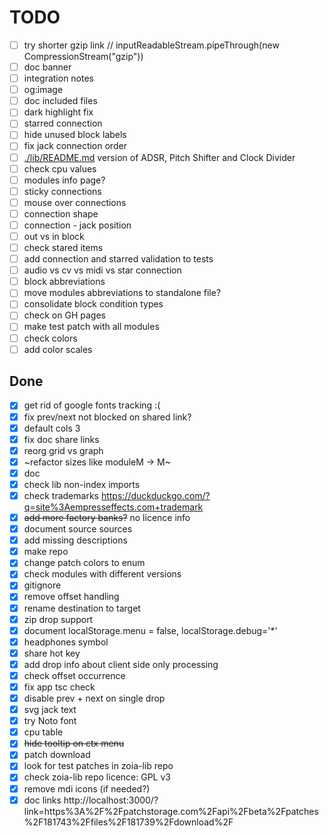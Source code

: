 # TODO

- [ ] try shorter gzip link // inputReadableStream.pipeThrough(new CompressionStream("gzip"))
- [ ] doc banner
- [ ] integration notes
- [ ] og:image
- [ ] doc included files
- [ ] dark highlight fix
- [ ] starred connection
- [ ] hide unused block labels
- [ ] fix jack connection order
- [ ] [./lib/README.md](./lib/README.md) version of ADSR, Pitch Shifter and Clock Divider
- [ ] check cpu values
- [ ] modules info page?
- [ ] sticky connections
- [ ] mouse over connections
- [ ] connection shape
- [ ] connection - jack position
- [ ] out vs in block
- [ ] check stared items
- [ ] add connection and starred validation to tests
- [ ] audio vs cv vs midi vs star connection
- [ ] block abbreviations
- [ ] move modules abbreviations to standalone file?
- [ ] consolidate block condition types
- [ ] check on GH pages
- [ ] make test patch with all modules
- [ ] check colors
- [ ] add color scales

## Done

- [x] get rid of google fonts tracking :(
- [x] fix prev/next not blocked on shared link?
- [x] default cols 3
- [x] fix doc share links
- [x] reorg grid vs graph
- [x] ~refactor sizes like moduleM -> M~
- [x] doc
- [x] check lib non-index imports
- [x] check trademarks https://duckduckgo.com/?q=site%3Aempresseffects.com+trademark
- [x] ~~add more factory banks?~~ no licence info
- [x] document source sources
- [x] add missing descriptions
- [x] make repo
- [x] change patch colors to enum
- [x] check modules with different versions
- [x] gitignore
- [x] remove offset handling
- [x] rename destination to target
- [x] zip drop support
- [x] document localStorage.menu = false, localStorage.debug='*'
- [x] headphones symbol
- [x] share hot key
- [x] add drop info about client side only processing
- [x] check offset occurrence
- [x] fix app tsc check
- [x] disable prev + next on single drop
- [x] svg jack text
- [x] try Noto font
- [x] cpu table
- [x] ~~hide tooltip on ctx menu~~
- [x] patch download
- [x] look for test patches in zoia-lib repo
- [x] check zoia-lib repo licence: GPL v3
- [x] remove mdi icons (if needed?)
- [x] doc links http://localhost:3000/?link=https%3A%2F%2Fpatchstorage.com%2Fapi%2Fbeta%2Fpatches%2F181743%2Ffiles%2F181739%2Fdownload%2F
